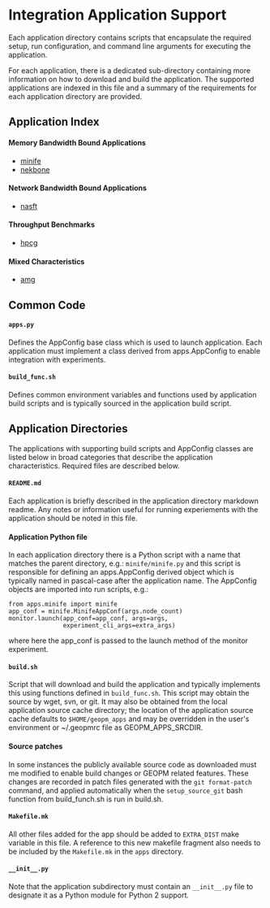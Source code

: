 # Integration Application Support

Each application directory contains scripts that encapsulate the
required setup, run configuration, and command line arguments for
executing the application.

For each application, there is a dedicated sub-directory containing
more information on how to download and build the application.  The
supported applications are indexed in this file and a summary of the
requirements for each application directory are provided.


## Application Index

#### Memory Bandwidth Bound Applications

  - [minife](minife)
  - [nekbone](nekbone)

#### Network Bandwidth Bound Applications

  - [nasft](nasft)

#### Throughput Benchmarks

  - [hpcg](hpcg)

#### Mixed Characteristics

  - [amg](amg)


## Common Code

#### `apps.py`

  Defines the AppConfig base class which is used to launch
  application.  Each application must implement a class derived from
  apps.AppConfig to enable integration with experiments.

#### `build_func.sh`

  Defines common environment variables and functions used by
  application build scripts and is typically sourced in the
  application build script.

## Application Directories

  The applications with supporting build scripts and AppConfig classes
  are listed below in broad categories that describe the application
  characteristics.  Required files are described below.

#### `README.md`

  Each application is briefly described in the application directory
  markdown readme.  Any notes or information useful for running
  experiements with the application should be noted in this file.

#### Application Python file

  In each application directory there is a Python script with a name
  that matches the parent directory, e.g.: `minife/minife.py` and this
  script is responsible for defining an apps.AppConfig derived object
  which is typically named in pascal-case after the application name.
  The AppConfig objects are imported into run scripts, e.g.:

    from apps.minife import minife
    app_conf = minife.MinifeAppConf(args.node_count)
    monitor.launch(app_conf=app_conf, args=args,
                   experiment_cli_args=extra_args)

  where here the app_conf is passed to the launch method of the
  monitor experiment.

#### `build.sh`

  Script that will download and build the application and typically
  implements this using functions defined in `build_func.sh`.  This
  script may obtain the source by wget, svn, or git.  It may also be
  obtained from the local application source cache directory; the
  location of the application source cache defaults to
  `$HOME/geopm_apps` and may be overridden in the user's environment or
  ~/.geopmrc file as GEOPM_APPS_SRCDIR.

#### Source patches

  In some instances the publicly available source code as downloaded
  must me modified to enable build changes or GEOPM related features.
  These changes are recorded in patch files generated with the `git
  format-patch` command, and applied automatically when the
  `setup_source_git` bash function from build_funch.sh is run in
  build.sh.

#### `Makefile.mk`

  All other files added for the app should be added to `EXTRA_DIST`
  make variable in this file. A reference to this new makefile
  fragment also needs to be included by the `Makefile.mk` in the
  `apps` directory.

#### `__init__.py`

  Note that the application subdirectory must contain an `__init__.py`
  file to designate it as a Python module for Python 2 support.
